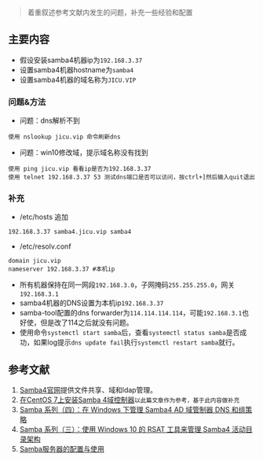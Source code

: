 > 着重叙述参考文献内发生的问题，补充一些经验和配置
## 主要内容
* 假设安装samba4机器ip为`192.168.3.37`
* 设置samba4机器hostname为`samba4`
* 设置samba4机器的域名称为`JICU.VIP`

### 问题&方法
* 问题：dns解析不到
```
使用 nslookup jicu.vip 命令刷新dns
```
* 问题：win10修改域，提示域名称没有找到
```
使用 ping jicu.vip 看看ip是否为192.168.3.37
使用 telnet 192.168.3.37 53 测试dns端口是否可以访问，按ctrl+]然后输入quit退出
```
### 补充
* /etc/hosts 追加
```shell
192.168.3.37 samba4.jicu.vip samba4
```

* /etc/resolv.conf
```shell
domain jicu.vip
nameserver 192.168.3.37 #本机ip
```

* 所有机器保持在同一网段`192.168.3.0`，子网掩码`255.255.255.0`，网关`192.168.3.1`
* samba4机器的DNS设置为本机ip`192.168.3.37`
* samba-tool配置的dns forwarder为`114.114.114.114`，可能`192.168.3.1`也好使，但是改了114之后就没有问题。
* 使用命令`systemctl start samba`后，查看`systemctl status samba`是否成功，如果log提示`dns update fail`执行`systemctl restart samba`就行。

## 参考文献
1. [Samba4官网](https://www.samba.org)提供文件共享、域和ldap管理。
2. [在CentOS 7上安装Samba 4域控制器](https://www.howtoing.com/samba-4-domain-controller-installation-on-centos)`以此篇文章作为参考，基于此内容做补充`
3. [Samba 系列（四）：在 Windows 下管理 Samba4 AD 域管制器 DNS 和组策略](https://www.jianshu.com/p/d9017c66795a)
4. [Samba 系列（三）：使用 Windows 10 的 RSAT 工具来管理 Samba4 活动目录架构](https://linux.cn/article-8097-1.html)
5. [Samba服务器的配置与使用](https://www.cnblogs.com/Skyar/p/3667957.html)